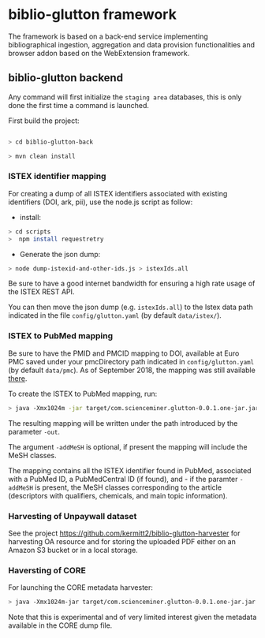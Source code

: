 # biblio-glutton framework

The framework is based on a back-end service implementing bibliographical ingestion, aggregation and data provision functionalities and browser addon based on the WebExtension framework.  

## biblio-glutton backend

Any command will first initialize the `staging area` databases, this is only done the first time a command is launched.

First build the project:

```bash

> cd biblio-glutton-back

> mvn clean install

```

### ISTEX identifier mapping

For creating a dump of all ISTEX identifiers associated with existing identifiers (DOI, ark, pii), use the node.js script as follow:

* install:

```bash
> cd scripts
>  npm install requestretry
```

* Generate the json dump:

```bash
> node dump-istexid-and-other-ids.js > istexIds.all
```

Be sure to have a good internet bandwidth for ensuring a high rate usage of the ISTEX REST API.

You can then move the json dump (e.g. `istexIds.all`) to the Istex data path indicated in the file `config/glutton.yaml` (by default `data/istex/`). 

### ISTEX to PubMed mapping

Be sure to have the PMID and PMCID mapping to DOI, available at Euro PMC saved under your pmcDirectory path indicated in `config/glutton.yaml` (by default `data/pmc`). As of September 2018, the mapping was still available [there](ftp://ftp.ebi.ac.uk/pub/databases/pmc/DOI/).

To create the ISTEX to PubMed mapping, run:

```bash
> java -Xmx1024m -jar target/com.scienceminer.glutton-0.0.1.one-jar.jar -exe istexPMID -addMeSH -out ../data/istex/istex2pmid.json
```

The resulting mapping will be written under the path introduced by the parameter `-out`.

The argument `-addMeSH` is optional, if present the mapping will include the MeSH classes.  

The mapping contains all the ISTEX identifier found in PubMed, associated with a PubMed ID, a PubMedCentral ID (if found), and - if the paramter `-addMeSH` is present, the MeSH classes corresponding to the article (descriptors with qualifiers, chemicals, and main topic information).


### Harvesting of Unpaywall dataset

See the project https://github.com/kermitt2/biblio-glutton-harvester for harvesting OA resource and for storing the uploaded PDF either on an Amazon S3 bucket or in a local storage.


### Haversting of CORE

For launching the CORE metadata harvester:

```bash
> java -Xmx1024m-jar target/com.scienceminer.glutton-0.0.1.one-jar.jar -exe coreHarvesting
```

Note that this is experimental and of very limited interest given the metadata available in the CORE dump file. 

